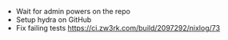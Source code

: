 - Wait for admin powers on the repo
- Setup hydra on GitHub
- Fix failing tests https://ci.zw3rk.com/build/2097292/nixlog/73
